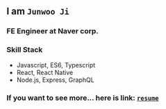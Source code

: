 ## I am `Junwoo Ji`

### FE Engineer at Naver corp.

### Skill Stack

- Javascript, ES6, Typescript
- React, React Native
- Node.js, Express, GraphQL

### If you want to see more... here is link: [`resume`](https://github.com/738/resume)

<!--
**738/738** is a ✨ _special_ ✨ repository because its `README.md` (this file) appears on your GitHub profile.

Here are some ideas to get you started:

- 🔭 I’m currently working on ...
- 🌱 I’m currently learning ...
- 👯 I’m looking to collaborate on ...
- 🤔 I’m looking for help with ...
- 💬 Ask me about ...
- 📫 How to reach me: ...
- 😄 Pronouns: ...
- ⚡ Fun fact: ...
-->
